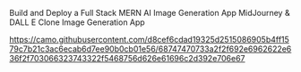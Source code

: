 Build and Deploy a Full Stack MERN AI Image Generation App MidJourney & DALL E Clone
Image Generation App

https://camo.githubusercontent.com/d8cef6cdad19325d2515086905b4ff1579c7b21c3ac6ecab6d7ee90b0cb01e56/68747470733a2f2f692e6962622e636f2f703066323743322f5468756d626e61696c2d392e706e67